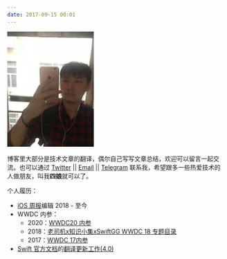 ```yaml
---
date: 2017-09-15 00:01
---
```


<img src="images/15054688829100.jpg" alt="图1.4" title="图1.4" width="200"/>


博客里大部分是技术文章的翻译，偶尔自己写写文章总结，欢迎可以留言一起交流。也可以通过 [Twitter](http://twitter.com/kemchenj) || [Email](chenkem@gmail.com) || [Telegram](https://t.me/kemchenj) 联系我，希望跟多一些热爱技术的人做朋友，叫我**四娘**就可以了。

个人履历：

- [iOS 周报](https://github.com/SwiftOldDriver/iOS-Weekly)编辑 2018 - 至今
- WWDC 内参：
    - 2020：[WWDC20 内参](https://xiaozhuanlan.com/wwdc20)
    - 2018：[老司机x知识小集xSwiftGG WWDC 18 专题目录](https://juejin.im/post/5b1d284df265da6e572b3d87)
    - 2017：[WWDC 17内参](https://xiaozhuanlan.com/wwdc17)
- [Swift 官方文档](https://swift.org/documentation/)的[翻译更新工作(4.0)](https://github.com/SwiftGGTeam/the-swift-programming-language-in-chinese)